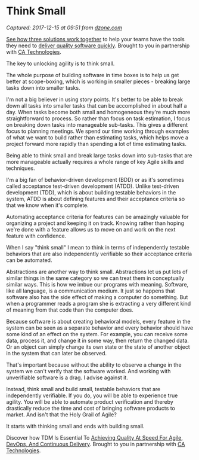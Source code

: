 # Think Small

_Captured: 2017-12-15 at 09:51 from [dzone.com](https://dzone.com/articles/think-small?edition=342156&utm_source=Daily%20Digest&utm_medium=email&utm_campaign=Daily%20Digest%202017-12-14)_

[See how three solutions work together](https://dzone.com/go?i=204124&u=https%3A%2F%2Fad.doubleclick.net%2Fddm%2Ftrackclk%2FN6040.130331DZONE%2FB11226848.150413346%3Bdc_trk_aid%3D321098505%3Bdc_trk_cid%3D81553809%3Bdc_lat%3D%3Bdc_rdid%3D%3Btag_for_child_directed_treatment%3D) to help your teams have the tools they need to [deliver quality software quickly](https://dzone.com/go?i=204124&u=https%3A%2F%2Fad.doubleclick.net%2Fddm%2Ftrackclk%2FN6040.130331DZONE%2FB11226848.150123399%3Bdc_trk_aid%3D321096583%3Bdc_trk_cid%3D81552442%3Bdc_lat%3D%3Bdc_rdid%3D%3Btag_for_child_directed_treatment%3D). Brought to you in partnership with [CA Technologies](https://dzone.com/go?i=204124&u=https%3A%2F%2Fad.doubleclick.net%2Fddm%2Ftrackclk%2FN6040.130331DZONE%2FB11226848.150413346%3Bdc_trk_aid%3D321098505%3Bdc_trk_cid%3D81553809%3Bdc_lat%3D%3Bdc_rdid%3D%3Btag_for_child_directed_treatment%3D).

The key to unlocking agility is to think small.

The whole purpose of building software in time boxes is to help us get better at scope-boxing, which is working in smaller pieces - breaking large tasks down into smaller tasks.

I'm not a big believer in using story points. It's better to be able to break down all tasks into smaller tasks that can be accomplished in about half a day. When tasks become both small and homogeneous they're much more straightforward to process. So rather than focus on task estimation, I focus on breaking down tasks into manageable sub-tasks. This gives a different focus to planning meetings. We spend our time working through examples of what we want to build rather than estimating tasks, which helps move a project forward more rapidly than spending a lot of time estimating tasks.

Being able to think small and break large tasks down into sub-tasks that are more manageable actually requires a whole range of key Agile skills and techniques.

I'm a big fan of behavior-driven development (BDD) or as it's sometimes called acceptance test-driven development (ATDD). Unlike test-driven development (TDD), which is about building testable behaviors in the system, ATDD is about defining features and their acceptance criteria so that we know when it's complete.

Automating acceptance criteria for features can be amazingly valuable for organizing a project and keeping it on track. Knowing rather than hoping we're done with a feature allows us to move on and work on the next feature with confidence.

When I say "think small" I mean to think in terms of independently testable behaviors that are also independently verifiable so their acceptance criteria can be automated.

Abstractions are another way to think small. Abstractions let us put lots of similar things in the same category so we can treat them in conceptually similar ways. This is how we imbue our programs with meaning. Software, like all language, is a communication medium. It just so happens that software also has the side effect of making a computer do something. But when a programmer reads a program she is extracting a very different kind of meaning from that code than the computer does.

Because software is about creating behavioral models, every feature in the system can be seen as a separate behavior and every behavior should have some kind of an effect on the system. For example, you can receive some data, process it, and change it in some way, then return the changed data. Or an object can simply change its own state or the state of another object in the system that can later be observed.

That's important because without the ability to observe a change in the system we can't verify that the software worked. And working with unverifiable software is a drag. I advise against it.

Instead, think small and build small, testable behaviors that are independently verifiable. If you do, you will be able to experience true agility. You will be able to automate product verification and thereby drastically reduce the time and cost of bringing software products to market. And isn't that the Holy Grail of Agile?

It starts with thinking small and ends with building small.

Discover how TDM Is Essential To [Achieving Quality At Speed For Agile, DevOps, And Continuous Delivery](https://dzone.com/go?i=204125&u=https%3A%2F%2Fad.doubleclick.net%2Fddm%2Ftrackclk%2FN6040.130331DZONE%2FB11226848.150413345%3Bdc_trk_aid%3D321095198%3Bdc_trk_cid%3D81552443%3Bdc_lat%3D%3Bdc_rdid%3D%3Btag_for_child_directed_treatment%3D). Brought to you in partnership with [CA Technologies](https://dzone.com/go?i=204125&u=https%3A%2F%2Fad.doubleclick.net%2Fddm%2Ftrackclk%2FN6040.130331DZONE%2FB11226848.150413345%3Bdc_trk_aid%3D321095198%3Bdc_trk_cid%3D81552443%3Bdc_lat%3D%3Bdc_rdid%3D%3Btag_for_child_directed_treatment%3D).
